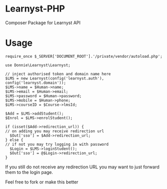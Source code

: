 # Learnyst-PHP
Composer Package for Learnyst API

# Usage

```require_once $_SERVER['DOCUMENT_ROOT'].'/private/vendor/autoload.php';```

```use Donnie\Learnyst\Learnyst;```

```
// inject authorised token and domain name here
$LMS = new Learnyst(config('learnyst.auth'), config('learnyst.domain'));
$LMS->name = $Human->name;
$LMS->email = $Human->email;
$LMS->password = $Human->password;
$LMS->mobile = $Human->phone;
$LMS->courseID = $Course->lmsId;

$Add = $LMS->addStudent();
$Enrol = $LMS->enrolStudent();

if (isset($Add->redirection_url)) {
// on adding you may receive redirection url
  $Out['sso'] = $Add->redirection_url;
} else {
// if not you may try logging in with password
  $Login = $LMS->loginStudent();
  $Out['sso'] = @$Login->redirection_url;
}

```

If you still do not receive any redirection URL you may want to just forward them to the login page.

Feel free to fork or make this better

